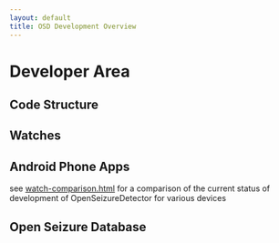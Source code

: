 ```yaml
---
layout: default
title: OSD Development Overview
---
```


# Developer Area

## Code Structure


## Watches



## Android Phone Apps

see [watch-comparison.html](./watch-comparison.html) for a comparison of the current status of development of OpenSeizureDetector for various devices





## Open Seizure Database